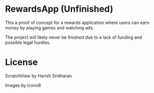 # RewardsApp (Unfinished)
This a proof of concept for a rewards application where users can earn money by playing games and watching ads.  

The project will likely never be finished due to a lack of funding and possible legal hurdles.

# License

ScratchView by Harish Sridharan

Images by Icons8
